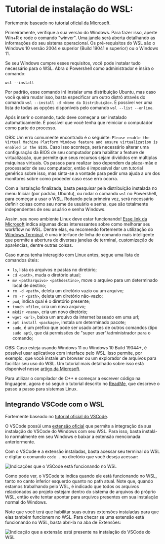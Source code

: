 # Tutorial de instalação do WSL:
Fortemente baseado no [tutorial oficial da Microsoft](https://learn.microsoft.com/pt-br/windows/wsl/install).

Primeiramente, verifique a sua versão do Windows. Para fazer isso, aperte Win+R e rode o comando "winver". Uma janela será aberta detalhando as informações do seu sistema operacional. Os pré-requisitos do WSL são o Windows 10 versão 2004 e superior (Build 19041 e superior) ou o Windows 11.

Se seu Windows cumpre esses requisitos, vocẽ pode instalar tudo necessário para o WSL. Abra o Powershell como administrador e insira o comando:

```shell
wsl --install
```

Por padrão, esse comando irá instalar uma distribuição Ubuntu, mas caso vocẽ queira mudar isso, basta especificar um outro distrô através do comando `wsl --install -d <Nome da Distribuição>`. É possível ver uma lista de todas as opções disponíveis pelo comando `wsl --list --online`.

Após inserir o comando, tudo deve começar a ser instalado automaticamente. É possível que vocẽ tenha que reiniciar o computador como parte do processo.

OBS: Um erro comumente encontrado é o seguinte: `Please enable the Virtual Machine Platform Windows feature and ensure virtualization is enabled in the BIOS`. Caso isso aconteça, será necessário alterar uma configuração da BIOS de seu computador para habilitar a feature de virtualização, que permite que seus recursos sejam divididos em múltiplas máquinas virtuais. Os passos para realizar isso dependem da placa-mãe e processador de seu computador, então é impossível dar um tutorial genérico sobre isso, mas sinta-se a vontade para pedir uma ajuda a um dos monitores sobre como proceder caso esse erro ocorra.

Com a instalação finalizada, basta pesquisar pela distribuição instalada no menu Iniciar (por padrão, Ubuntu), ou rodar o comando `wsl` no Powershell, para começar a usar o WSL. Rodando pela primeira vez, será necessário definir coisas como seu nome de usuário e senha, que são totalmente independentes de seu usuário e senha Windows.

Assim, seu novo ambiente Linux deve estar funcionando! [Esse link da Microsoft](https://learn.microsoft.com/pt-br/windows/wsl/setup/environment) indica algumas dicas interessantes sobre como melhorar seu workflow no WSL. Dentre elas, eu recomendo fortemente a utilização do [Windows Terminal](https://apps.microsoft.com/store/detail/windows-terminal/9N0DX20HK701?hl=pt-br&gl=br), é uma interface de linha de comando mais inteligente que permite a abertura de diversas janelas de terminal, customização de aparências, dentre outras coisas.

Caso nunca tenha interagido com Linux antes, segue uma lista de comandos úteis:

- `ls`, lista os arquivos e pastas no diretório;
- `cd <path>`, muda o diretório atual;
- `mv <patharquivo> <pathdestino>`, move o arquivo para um determinado local de destino;
- `rm -d <path>`, deleta um diretório vazio ou um arquivo;
- `rm -r <path>`, deleta um diretório não-vazio;
- `pwd`, indica qual é o diretório presente;
- `touch <file>`, cria um novo arquivo;
- `mkdir <name>`, cria um novo diretório;
- `wget <url>`, baixa um arquivo da internet baseado em uma url;
- `apt install <package>`, instala um determinado pacote;   
- `sudo`, é um prefixo que pode ser usado antes de outros comandos (tipo `sudo apt`), que dá permissões de "super user"/administrador para o comando;

OBS: Caso esteja usando Windows 11 ou Windows 10 Build 19044+, é possível usar aplicativos com interface pelo WSL. Isso permite, por exemplo, que você instale um browser ou um explorador de arquivos para facilitar seu uso do WSL. Um tutorial mais detalhado sobre isso está disponível nesse [artigo da Microsoft](https://learn.microsoft.com/en-us/windows/wsl/tutorials/gui-apps).

Para utilizar o compilador de C++ e começar a escrever código na linguagem, agora é só seguir o tutorial descrito no [ReadMe](https://github.com/barrafas/Monitoria_ED/blob/main/README.md), que descreve o passo a passo para sistemas Linux.

## Integrando VSCode com o WSL
Fortemente baseado no [tutorial oficial do VSCode](https://code.visualstudio.com/docs/remote/wsl).

O VSCode possúi uma [extensão oficial](https://marketplace.visualstudio.com/items?itemName=ms-vscode-remote.remote-wsl) que permite a integração da sua instalação do VSCode do Windows com seu WSL. Para isso, basta instalá-lo normalmente em seu Windows e baixar a extensão mencionada anteriormente.

Com o VSCode e a extensão instaladas, basta acessar seu terminal do WSL e digitar o comando `code .` no diretório que você deseja acessar:

![Indicações que o VSCode está funcionando no WSL](https://user-images.githubusercontent.com/64672906/219757409-2e002e94-a151-46b4-8dc8-e1e749a83488.png)

Como pode ver, o VSCode te indica quando ele está funcionando no WSL, tanto no canto inferior esquerdo quanto no path atual. Note que, quando estamos trabalhando pelo WSL, é indicado que todos os arquivos relacionados ao projeto estejam dentro do sistema de arquivos do próprio WSL, então evite tentar apontar para arquivos presentes em sua instalação normal do Windows.

Note que vocẽ terá que habilitar suas outras extensões instaladas para que elas também funcionem no WSL. Para checar se uma extensão está funcionando no WSL, basta abri-la na aba de Extensões:

![Indicação que a extensão está presente na instalação do VSCode do WSL](https://user-images.githubusercontent.com/64672906/219757778-d1b9c8b9-a463-4d96-a45e-5f6653ed32b9.png)
